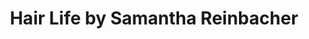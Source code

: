 ---
title: "Hair Life by Samantha Reinbacher"
url: /oswego/hair-life-by-samantha-reinbacher/
shop: Friseur
---